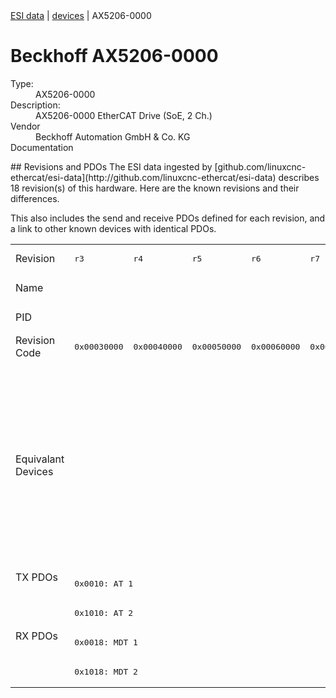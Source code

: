 <div class="nav"><a href="/esi-data">ESI data</a> | <a href="/esi-data/devices">devices</a> | AX5206-0000</div>

#  Beckhoff AX5206-0000

<dl>
  <dt>Type:</dt><dd>AX5206-0000</dd>
  <dt>Description:</dt><dd>AX5206-0000 EtherCAT Drive (SoE, 2 Ch.)</dd>
  <dt>Vendor</dt><dd>Beckhoff Automation GmbH & Co. KG</dd>
  <dt>Documentation</dt><dd><a href=""></a></dd>
</dl>
## Revisions and PDOs
The ESI data ingested by [github.com/linuxcnc-ethercat/esi-data](http://github.com/linuxcnc-ethercat/esi-data) describes 18 revision(s) of this hardware.  Here are the known revisions and their differences.

This also includes the send and receive PDOs defined for each revision, and a link to other known devices with identical PDOs.

<table>
<tr >
<td class="first">Revision</td>
<td ><pre>r3</pre></td>
<td ><pre>r4</pre></td>
<td ><pre>r5</pre></td>
<td ><pre>r6</pre></td>
<td ><pre>r7</pre></td>
<td ><pre>r8</pre></td>
<td ><pre>r9</pre></td>
<td ><pre>r10</pre></td>
<td ><pre>r11</pre></td>
<td ><pre>r12</pre></td>
<td ><pre>r200</pre></td>
<td ><pre>r201</pre></td>
<td ><pre>r202</pre></td>
<td ><pre>r203</pre></td>
<td ><pre>r210</pre></td>
<td ><pre>r212</pre></td>
<td ><pre>r213</pre></td>
<td ><pre>r214</pre></td>
</tr>
<tr >
<td class="first">Name</td>
<td  colspan=18 align="center"><pre>AX5206-0000 EtherCAT Drive (SoE, 2 Ch.)</pre></td>
</tr>
<tr >
<td class="first">PID</td>
<td  colspan=18 align="center"><pre>0x14566012</pre></td>
</tr>
<tr >
<td class="first">Revision Code</td>
<td ><pre>0x00030000</pre></td>
<td ><pre>0x00040000</pre></td>
<td ><pre>0x00050000</pre></td>
<td ><pre>0x00060000</pre></td>
<td ><pre>0x00070000</pre></td>
<td ><pre>0x00080000</pre></td>
<td ><pre>0x00090000</pre></td>
<td ><pre>0x000a0000</pre></td>
<td ><pre>0x000b0000</pre></td>
<td ><pre>0x000c0000</pre></td>
<td ><pre>0x00c80000</pre></td>
<td ><pre>0x00c90000</pre></td>
<td ><pre>0x00ca0000</pre></td>
<td ><pre>0x00cb0000</pre></td>
<td ><pre>0x00d20000</pre></td>
<td ><pre>0x00d40000</pre></td>
<td ><pre>0x00d50000</pre></td>
<td ><pre>0x00d60000</pre></td>
</tr>
<tr >
<td class="first">Equivalant Devices</td>
<td  colspan=10 align="center"><pre><a href="AX5201-0000">AX5201-0000 r10</a><br/><a href="AX5201-0000">AX5201-0000 r11</a><br/><a href="AX5201-0000">AX5201-0000 r12</a><br/><a href="AX5201-0000">AX5201-0000 r3</a><br/><a href="AX5201-0000">AX5201-0000 r4</a><br/><a href="AX5201-0000">AX5201-0000 r5</a><br/><a href="AX5201-0000">AX5201-0000 r6</a><br/><a href="AX5201-0000">AX5201-0000 r7</a><br/><a href="AX5201-0000">AX5201-0000 r8</a><br/><a href="AX5201-0000">AX5201-0000 r9</a><br/><a href="AX5203-0000">AX5203-0000 r10</a><br/><a href="AX5203-0000">AX5203-0000 r11</a><br/><a href="AX5203-0000">AX5203-0000 r12</a><br/><a href="AX5203-0000">AX5203-0000 r3</a><br/><a href="AX5203-0000">AX5203-0000 r4</a><br/><a href="AX5203-0000">AX5203-0000 r5</a><br/><a href="AX5203-0000">AX5203-0000 r6</a><br/><a href="AX5203-0000">AX5203-0000 r7</a><br/><a href="AX5203-0000">AX5203-0000 r8</a><br/><a href="AX5203-0000">AX5203-0000 r9</a></pre></td>
<td  colspan=8 align="center"><pre><a href="AX5201-0000">AX5201-0000 r200</a><br/><a href="AX5201-0000">AX5201-0000 r201</a><br/><a href="AX5201-0000">AX5201-0000 r202</a><br/><a href="AX5201-0000">AX5201-0000 r203</a><br/><a href="AX5201-0000">AX5201-0000 r210</a><br/><a href="AX5201-0000">AX5201-0000 r212</a><br/><a href="AX5201-0000">AX5201-0000 r213</a><br/><a href="AX5201-0000">AX5201-0000 r214</a><br/><a href="AX5203-0000">AX5203-0000 r200</a><br/><a href="AX5203-0000">AX5203-0000 r201</a><br/><a href="AX5203-0000">AX5203-0000 r202</a><br/><a href="AX5203-0000">AX5203-0000 r203</a><br/><a href="AX5203-0000">AX5203-0000 r210</a><br/><a href="AX5203-0000">AX5203-0000 r212</a><br/><a href="AX5203-0000">AX5203-0000 r213</a><br/><a href="AX5203-0000">AX5203-0000 r214</a></pre></td>
</tr>
<tr class="txpdo pdosection">
<td class="first" rowspan=2 valign=top>TX PDOs</td>
<td colspan=18 align="left"><pre>0x0010: AT 1</pre></td>
<td></td>
</tr>
<tr class="txpdo pdosection">
<td  colspan=18 align="left"><pre>0x1010: AT 2</pre></td>
</tr>
<tr class="rxpdo pdosection">
<td class="first" rowspan=2 valign=top>RX PDOs</td>
<td colspan=18 align="left"><pre>0x0018: MDT 1</pre></td>
<td></td>
</tr>
<tr class="rxpdo pdosection">
<td  colspan=18 align="left"><pre>0x1018: MDT 2</pre></td>
</tr>
</table>
